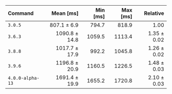 | Command | Mean [ms] | Min [ms] | Max [ms] | Relative |
|:---|---:|---:|---:|---:|
| `3.0.5` | 807.1 ± 6.9 | 794.7 | 818.9 | 1.00 |
| `3.6.3` | 1090.8 ± 14.8 | 1059.5 | 1113.4 | 1.35 ± 0.02 |
| `3.8.8` | 1017.7 ± 17.9 | 992.2 | 1045.8 | 1.26 ± 0.02 |
| `3.9.6` | 1196.8 ± 20.9 | 1160.5 | 1226.5 | 1.48 ± 0.03 |
| `4.0.0-alpha-13` | 1691.4 ± 19.9 | 1655.2 | 1720.8 | 2.10 ± 0.03 |
